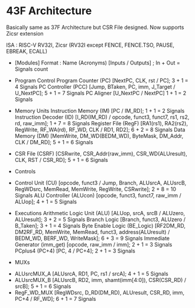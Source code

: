 # 43F Architecture
Basically same as 37F Architecture but CSR File designed. 
Now supports Zicsr extension

ISA : RISC-V RV32I, Zicsr
(RV32I except FENCE, FENCE.TSO, PAUSE, EBREAK, ECALL)

- [Modules]
Format : Name 			(Acronyms)	[Inputs / Outputs] ; 												In + Out = Signals count

- Program Control
Program Counter 		(PC)		[NextPC, CLK, rst / PC];											3 + 1 = 4 Signals
PC Controller			(PCC)	 	[Jump, BTaken, PC, imm, J_Target / U_NextPC];						5 + 1 = 7 Signals
PC Aligner							[U_NextPC / NextPC]													1 + 1 = 2 Signals

- Memory Units
Instruction Memory		(IM)		[PC / IM_RD];														1 + 1 = 2 Signals
Instruction Decoder		(ID)		[I_RD(IM_RD) / opcode, funct3, funct7, rs1, rs2, rd, raw_imm];		1 + 7 = 8 Signals
Register File			(RegF)		[RA1(rs1), RA2(rs2), RegWrite, RF_WA(rd), RF_WD, CLK / RD1, RD2];	6 + 2 = 8 Signals
Data Memory				(DM)		[MemWrite, DM_WD(BEDM_WD), ByteMask, DM_Addr, CLK / DM_RD];			5 + 1 = 6 Signals
+ CSR File				(CSRF)		[CSRwrite, CSR_Addr(raw_imm), CSR_WD(ALUresult), CLK, RST 
									/ CSR_RD];															5 + 1 = 6 Signals

- Controls
+ Control Unit			(CU)		[opcode, funct3 / Jump, Branch, ALUsrcA, ALUsrcB,
									RegWDsrc, MemRead, MemWrite, RegWrite, CSRwrite];					2 + 8 = 10 Signals
ALU Controller			(ALUcon)	[opcode, funct3, funct7, raw_imm / ALUop];							4 + 1 = 5 Signals

- Executions
Arithmetic Logic Unit	(ALU)		[ALUop, srcA, srcB / ALUzero, ALUresult];							3 + 2 = 5 Signals
Branch Logic						[Branch, funct3, ALUzero / B_Taken];								3 + 1 = 4 Signals
Byte Enable Logic		(BE_Logic)	[RF2DM_RD, DM2RF_RD, MemWrite, MemRead, funct3, address(ALUresult)
									/ BEDM_WD, BERF_WD, WriteMask];										6 + 3 = 9 Signals
Immediate Generator		(imm_get)	[opcode, raw_imm / imm];											2 + 1 = 3 Signals
PCplus4					(PC+4)		[PC, 4 / PC+4];														2 + 1 = 3 Signals

- MUXs
+ ALUsrcMUX_A					[ALUsrcA, RD1, PC, rs1 / srcA];											4 + 1 = 5 Signals
+ ALUsrcMUX_B					[ALUsrcB, RD2, imm, shamt(imm[4:0]), CSR(CSR_RD) / srcB];				5 + 1 = 6 Signals
+ RegF_WD_MUX					[RegWDsrc, D_RD(DM_RD), ALUresult, CSR_RD, imm, PC+4 / RF_WD];			6 + 1 = 7 Signals